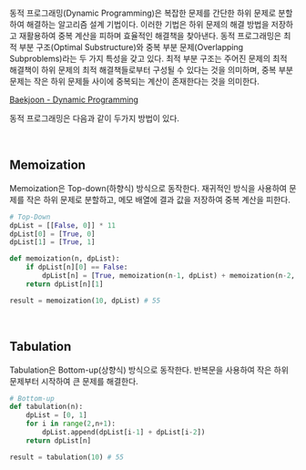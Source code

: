 <br />

동적 프로그래밍(Dynamic Programming)은 복잡한 문제를 간단한 하위 문제로 분할하여 해결하는 알고리즘 설계 기법이다. 이러한 기법은 하위 문제의 해결 방법을 저장하고 재활용하여 중복 계산을 피하며 효율적인 해결책을 찾아낸다. 동적 프로그래밍은 최적 부분 구조(Optimal Substructure)와 중복 부분 문제(Overlapping Subproblems)라는 두 가지 특성을 갖고 있다. 최적 부분 구조는 주어진 문제의 최적 해결책이 하위 문제의 최적 해결책들로부터 구성될 수 있다는 것을 의미하며, 중복 부분 문제는 작은 하위 문제들 사이에 중복되는 계산이 존재한다는 것을 의미한다.

[Baekjoon - Dynamic Programming](https://www.acmicpc.net/problemset?sort=ac_desc&algo=25)

동적 프로그래밍은 다음과 같이 두가지 방법이 있다.

<br />

## Memoization

Memoization은 Top-down(하향식) 방식으로 동작한다. 재귀적인 방식을 사용하여 문제를 작은 하위 문제로 분할하고, 메모 배열에 결과 값을 저장하여 중복 계산을 피한다.

```python
# Top-Down
dpList = [[False, 0]] * 11
dpList[0] = [True, 0]
dpList[1] = [True, 1]

def memoization(n, dpList):
    if dpList[n][0] == False:
        dpList[n] = [True, memoization(n-1, dpList) + memoization(n-2, dpList)]
    return dpList[n][1]

result = memoization(10, dpList) # 55
```

<br />

## Tabulation

Tabulation은 Bottom-up(상향식) 방식으로 동작한다. 반복문을 사용하여 작은 하위 문제부터 시작하여 큰 문제를 해결한다.

```python
# Bottom-up
def tabulation(n):
    dpList = [0, 1]
    for i in range(2,n+1):
        dpList.append(dpList[i-1] + dpList[i-2])
    return dpList[n]

result = tabulation(10) # 55
```

<br />
